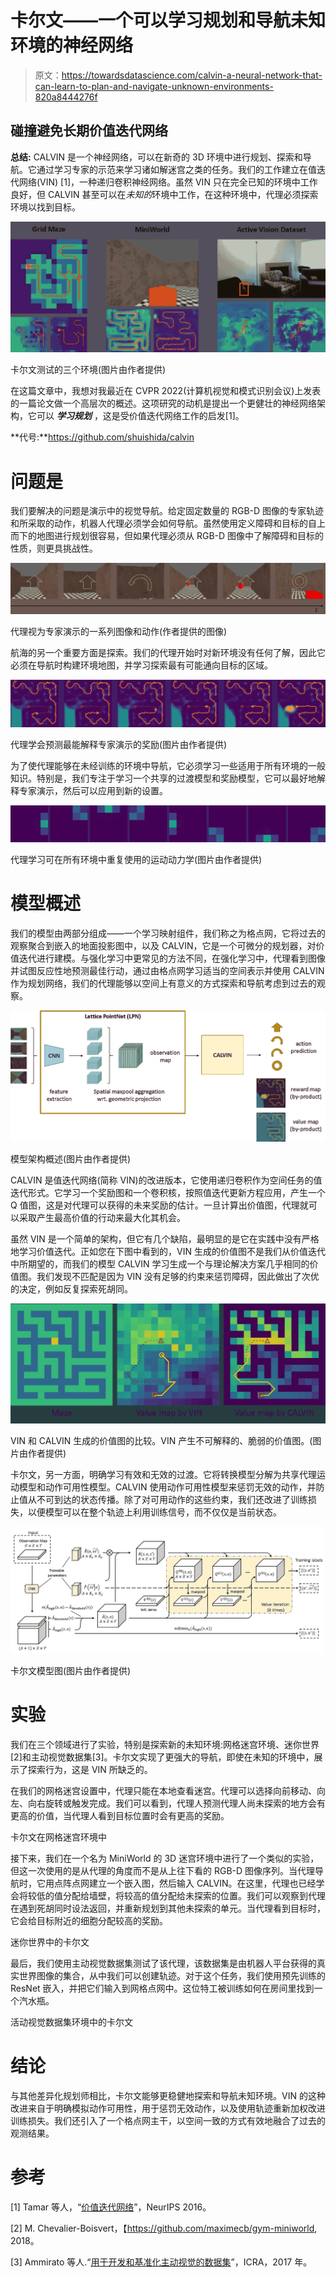 # 卡尔文——一个可以学习规划和导航未知环境的神经网络

> 原文：<https://towardsdatascience.com/calvin-a-neural-network-that-can-learn-to-plan-and-navigate-unknown-environments-820a8444276f>

## 碰撞避免长期价值迭代网络

**总结:** CALVIN 是一个神经网络，可以在新奇的 3D 环境中进行规划、探索和导航。它通过学习专家的示范来学习诸如解迷宫之类的任务。我们的工作建立在值迭代网络(VIN) [1]，一种递归卷积神经网络。虽然 VIN 只在完全已知的环境中工作良好，但 CALVIN 甚至可以在*未知的*环境中工作，在这种环境中，代理必须探索环境以找到目标。

![](img/cd2741ce8707b79a33ab6d70aa3ca5ed.png)

卡尔文测试的三个环境(图片由作者提供)

在这篇文章中，我想对我最近在 CVPR 2022(计算机视觉和模式识别会议)上发表的一篇论文做一个高层次的概述。这项研究的动机是提出一个更健壮的神经网络架构，它可以 ***学习规划*** ，这是受价值迭代网络工作的启发[1]。

[](https://arxiv.org/abs/2108.05713)  

**代号:**https://github.com/shuishida/calvin

# 问题是

我们要解决的问题是演示中的视觉导航。给定固定数量的 RGB-D 图像的专家轨迹和所采取的动作，机器人代理必须学会如何导航。虽然使用定义障碍和目标的自上而下的地图进行规划很容易，但如果代理必须从 RGB-D 图像中了解障碍和目标的性质，则更具挑战性。

![](img/516aa0cdee70f80ee3ec1ed865fc64e7.png)

代理视为专家演示的一系列图像和动作(作者提供的图像)

航海的另一个重要方面是探索。我们的代理开始时对新环境没有任何了解，因此它必须在导航时构建环境地图，并学习探索最有可能通向目标的区域。

![](img/d1efa2088c1f2db9b1bc7f40e1af84df.png)

代理学会预测最能解释专家演示的奖励(图片由作者提供)

为了使代理能够在未经训练的环境中导航，它必须学习一些适用于所有环境的一般知识。特别是，我们专注于学习一个共享的过渡模型和奖励模型，它可以最好地解释专家演示，然后可以应用到新的设置。

![](img/cecd7a291545d0b790edc81b93a68304.png)

代理学习可在所有环境中重复使用的运动动力学(图片由作者提供)

# 模型概述

我们的模型由两部分组成——一个学习映射组件，我们称之为格点网，它将过去的观察聚合到嵌入的地面投影图中，以及 CALVIN，它是一个可微分的规划器，对价值迭代进行建模。与强化学习中更常见的方法不同，在强化学习中，代理看到图像并试图反应性地预测最佳行动，通过由格点网学习适当的空间表示并使用 CALVIN 作为规划网络，我们的代理能够以空间上有意义的方式探索和导航考虑到过去的观察。

![](img/233071acfe4aa428cb466910eb8b0396.png)

模型架构概述(图片由作者提供)

CALVIN 是值迭代网络(简称 VIN)的改进版本，它使用递归卷积作为空间任务的值迭代形式。它学习一个奖励图和一个卷积核，按照值迭代更新方程应用，产生一个 Q 值图，这是对代理可以获得的未来奖励的估计。一旦计算出价值图，代理就可以采取产生最高价值的行动来最大化其机会。

虽然 VIN 是一个简单的架构，但它有几个缺陷，最明显的是它在实践中没有严格地学习价值迭代。正如您在下图中看到的，VIN 生成的价值图不是我们从价值迭代中所期望的，而我们的模型 CALVIN 学习生成一个与理论解决方案几乎相同的价值图。我们发现不匹配是因为 VIN 没有足够的约束来惩罚障碍，因此做出了次优的决定，例如反复探索死胡同。

![](img/335af21fdac4495dcc0ab1f4d61ee2da.png)

VIN 和 CALVIN 生成的价值图的比较。VIN 产生不可解释的、脆弱的价值图。(图片由作者提供)

卡尔文，另一方面，明确学习有效和无效的过渡。它将转换模型分解为共享代理运动模型和动作可用性模型。CALVIN 使用动作可用性模型来惩罚无效的动作，并防止值从不可到达的状态传播。除了对可用动作的这些约束，我们还改进了训练损失，以便模型可以在整个轨迹上利用训练信号，而不仅仅是当前状态。

![](img/c7bafc88509981bfb1c0193bb5c60b70.png)

卡尔文模型图(图片由作者提供)

# 实验

我们在三个领域进行了实验，特别是探索新的未知环境:网格迷宫环境、迷你世界[2]和主动视觉数据集[3]。卡尔文实现了更强大的导航，即使在未知的环境中，展示了探索行为，这是 VIN 所缺乏的。

在我们的网格迷宫设置中，代理只能在本地查看迷宫。代理可以选择向前移动、向左、向右旋转或触发完成。我们可以看到，代理人预测代理人尚未探索的地方会有更高的价值，当代理人看到目标位置时会有更高的奖励。

卡尔文在网格迷宫环境中

接下来，我们在一个名为 MiniWorld 的 3D 迷宫环境中进行了一个类似的实验，但这一次使用的是从代理的角度而不是从上往下看的 RGB-D 图像序列。当代理导航时，它用点阵点网建立一个嵌入图，然后输入 CALVIN。在这里，代理也已经学会将较低的值分配给墙壁，将较高的值分配给未探索的位置。我们可以观察到代理在遇到死胡同时设法返回，并重新规划到其他未探索的单元。当代理看到目标时，它会给目标附近的细胞分配较高的奖励。

迷你世界中的卡尔文

最后，我们使用主动视觉数据集测试了该代理，该数据集是由机器人平台获得的真实世界图像的集合，从中我们可以创建轨迹。对于这个任务，我们使用预先训练的 ResNet 嵌入，并把它们输入到网格点网中。这位特工被训练如何在房间里找到一个汽水瓶。

活动视觉数据集环境中的卡尔文

# 结论

与其他差异化规划师相比，卡尔文能够更稳健地探索和导航未知环境。VIN 的这种改进来自于明确模拟动作可用性，用于惩罚无效动作，以及使用轨迹重新加权改进训练损失。我们还引入了一个格点网主干，以空间一致的方式有效地融合了过去的观测结果。

# 参考

[1] Tamar 等人，“[价值迭代网络](https://arxiv.org/abs/1602.02867)”，NeurIPS 2016。

[2] M. Chevalier-Boisvert，【https://github.com/maximecb/gym-miniworld, 2018。

[3] Ammirato 等人.“[用于开发和基准化主动视觉的数据集](https://arxiv.org/abs/1702.08272)”，ICRA，2017 年。